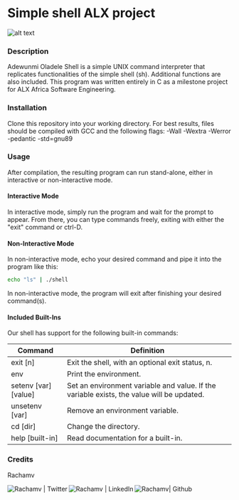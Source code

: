 # Simple shell ALX project 

![alt text](https://s3.amazonaws.com/intranet-projects-files/holbertonschool-low_level_programming/235/shell.jpeg)

### Description

Adewunmi Oladele  Shell is a simple UNIX command interpreter that replicates functionalities of the simple shell (sh). Additional functions are also included. This program was written entirely in C as a milestone project for ALX Africa Software Engineering.

### Installation

Clone this repository into your working directory. For best results, files should be compiled with GCC and the following flags: -Wall -Wextra -Werror -pedantic -std=gnu89

### Usage

After compilation, the resulting program can run stand-alone, either in interactive or non-interactive mode.

#### Interactive Mode

In interactive mode, simply run the program and wait for the prompt to appear. From there, you can type commands freely, exiting with either the "exit" command or ctrl-D.

#### Non-Interactive Mode

In non-interactive mode, echo your desired command and pipe it into the program like this:

```sh
echo "ls" | ./shell
```

In non-interactive mode, the program will exit after finishing your desired command(s).

#### Included Built-Ins

Our shell has support for the following built-in commands:

| Command             | Definition                                                                                |
| ------------------- | ----------------------------------------------------------------------------------------- |
| exit [n]            | Exit the shell, with an optional exit status, n.                                          |
| env                 | Print the environment.                                                                    |
| setenv [var][value] | Set an environment variable and value. If the variable exists, the value will be updated. |
| unsetenv [var]      | Remove an environment variable.                                                           |
| cd [dir]            | Change the directory.                                                                     |
| help [built-in]     | Read documentation for a built-in.                                                        |


### Credits

Rachamv

<a href="https://twitter.com/Rachamv_V" target="_blank">  <img align="left" alt="Rachamv | Twitter" src="https://img.shields.io/twitter/follow/Rachamv?style=social" /> </a>

<a href="https://www.linkedin.com/in/adewunmi-oladele-77a846215/" target="_blank">  <img align="left" alt="Rachamv | LinkedIn" src="https://img.shields.io/badge/LinkedIn-blue?style=social&logo=linkedin" /> </a>

<a href="https://github.com/Rachamv/" target="_blank">  <img align="left" src="https://img.shields.io/github/followers/Rachamv?style=social" alt="Rachamv| Github"> </a>


